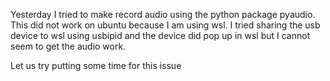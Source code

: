 Yesterday I tried to make record audio using the python package pyaudio. This did not work on ubuntu because I am using wsl. I tried sharing the usb device to wsl using usbipid and the device did pop up in wsl but I cannot seem to get the audio work.

Let us try putting some time for this issue
